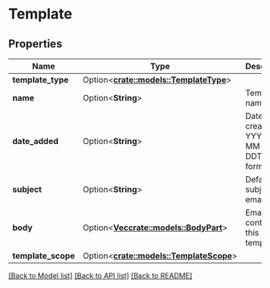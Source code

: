 # Template

## Properties

Name | Type | Description | Notes
------------ | ------------- | ------------- | -------------
**template_type** | Option<[**crate::models::TemplateType**](TemplateType.md)> |  | [optional]
**name** | Option<**String**> | Template name | [optional]
**date_added** | Option<**String**> | Date of creation in YYYY-MM-DDThh:ii:ss format | [optional]
**subject** | Option<**String**> | Default subject of email. | [optional]
**body** | Option<[**Vec<crate::models::BodyPart>**](BodyPart.md)> | Email content of this template | [optional]
**template_scope** | Option<[**crate::models::TemplateScope**](TemplateScope.md)> |  | [optional]

[[Back to Model list]](../README.md#documentation-for-models) [[Back to API list]](../README.md#documentation-for-api-endpoints) [[Back to README]](../README.md)


